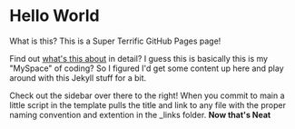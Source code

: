 # Hello World

What is this? This is a Super Terrific GitHub Pages page!

Find out [what's this about](/about.md) in detail? I guess this is basically this is my "MySpace" of coding? So I figured I'd get some content up here and play around with this Jekyll stuff for a bit.

Check out the sidebar over there to the right! When you commit to main a little script in the template pulls the title and link to any file with the proper naming convention and extention in the _links folder. **Now that's Neat**